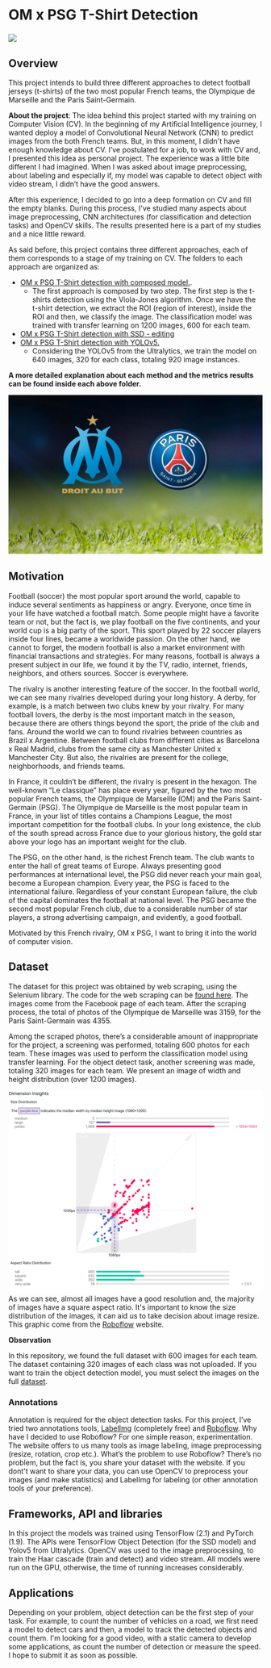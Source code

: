 # OM x PSG T-Shirt Detection

<img align="center" src="https://github.com/IgorMeloS/OMxPSG-T-Shirt-Detection/blob/main/Image/output.gif" />

## Overview

This project intends to build three different approaches to detect football jerseys (t-shirts) of the two most popular French teams, the Olympique de Marseille and the Paris Saint-Germain.


**About the project**: The idea behind this project started with my training on Computer Vision (CV). In the beginning of my Artificial Intelligence journey, I wanted deploy a model of Convolutional Neural Network (CNN) to predict images from the both French teams. But, in this moment, I didn't have enough knowledge about CV. I’ve postulated for a job, to work with CV and, I presented this idea as personal project. The experience was a little bite different I had imagined. When I was asked about image preprocessing, about labeling and especially if, my model was capable to detect object with video stream, I didn’t have the good answers.

After this experience, I decided to go into a deep formation on CV and fill the empty blanks. During this process, I've studied many aspects about image preprocessing, CNN architectures (for classification and detection tasks) and OpenCV skills. The results presented here is a part of my studies and a nice little reward.

As said before, this project contains three different approaches, each of them corresponds to a stage of my training on CV. The folders to each approach are organized as:

- [OM x PSG T-Shirt detection with composed model.](https://github.com/IgorMeloS/OMxPSG-T-Shirt-Detection/tree/main/OMxPSG_composed_model).
  - The first approach is composed by two step. The first step is the t-shirts detection using the Viola-Jones algorithm. Once we have the t-shirt detection, we extract the ROI (region of interest), inside the ROI and then, we classify the image. The classification model was trained with transfer learning on 1200 images, 600 for each team.
- [OM x PSG T-Shirt detection with SSD - editing]()
- [OM x PSG T-Shirt detection with YOLOv5.](https://github.com/IgorMeloS/OMxPSG-T-Shirt-Detection/tree/main/OMxPSG_YOLO)
  - Considering the YOLOv5 from the Ultralytics, we train the model on 640 images, 320 for each class, totaling 920 image instances.

**A more detailed explanation about each method and the metrics results can be found inside each above folder.**

![OM x PSG T-Shirt Recognition!](Image/om-psg-classico.jpg "OM x PSG")

## Motivation

Football (soccer) the most popular sport around the world, capable to induce several sentiments as happiness or angry. Everyone, once time in your life have watched a football match. Some people might have a favorite team or not, but the fact is, we play football on the five continents, and your world cup is a big party of the sport. This sport played by 22 soccer players inside four lines, became a worldwide passion. On the other hand, we cannot to forget, the modern football is also a market environment with financial transactions and strategies. For many reasons, football is always a present subject in our life, we found it by the TV, radio, internet, friends, neighbors, and others sources. Soccer is everywhere.

The rivalry is another interesting feature of the soccer. In the football world, we can see many rivalries developed during your long history. A derby, for example, is a match between two clubs knew by your rivalry. For many football lovers, the derby is the most important match in the season, because there are others things beyond the sport, the pride of the club and fans. Around the world we can to found rivalries between countries as Brazil x Argentine. Between football clubs from different cities as Barcelona x Real Madrid, clubs from the same city as Manchester United x Manchester City. But also, the rivalries are present for the college, neighborhoods, and friends teams.

In France, it couldn’t be different, the rivalry is present in the hexagon. The well-known “Le classique” has place every year, figured by the two most popular French teams, the Olympique de Marseille (OM) and the Paris Saint-Germain (PSG). The Olympique de Marseille is the most popular team in France, in your list of titles contains a Champions League, the most important competition for the football clubs. In your long existence, the club of the south spread across France due to your glorious history, the gold star above your logo has an important weight for the club.

The PSG, on the other hand, is the richest French team. The club wants to enter the hall of great teams of Europe. Always presenting good performances at international level, the PSG did never reach your main goal, become a European champion. Every year, the PSG is faced to the international failure. Regardless of your constant European failure, the club of the capital dominates the football at national level. The PSG became the second most popular French club, due to a considerable number of star players, a strong advertising campaign, and evidently, a good football.

Motivated by this French rivalry, OM x PSG, I want to bring it into the world of computer vision.

## Dataset

The dataset for this project was obtained by web scraping, using the Selenium library. The code for the web scraping can be [found here](https://github.com/IgorMeloS/OMxPSG-T-Shirt-Detection/tree/main/web_scraping). The images come from the Facebook page of each team. After the scraping process, the total of photos of the Olympique de Marseille was 3159, for the Paris Saint-Germain was 4355.

Among the scraped photos, there’s a considerable amount of inappropriate for the project, a screening was performed, totaling 600 photos for each team.  These images was used to perform the classification model using transfer learning. For the object detect task, another screening was made, totaling 320 images for each team. We present an image of width and height distribution (over 1200 images).

![Distribution of width and height](Image/img_stat.png "Width and Height Distribution")
As we can see, almost all images have a good resolution and, the majority of images have a square aspect ratio. It's important to know the size distribution of the images, it can aid us to take decision about image resize. This graphic come from the [Roboflow](https://roboflow.com/) website.

**Observation**

In this repository, we found the full dataset with 600 images for each team. The dataset containing 320 images of each class was not uploaded. If you want to train the object detection model, you must select the images on the full [dataset](https://github.com/IgorMeloS/OMxPSG-T-Shirt-Detection/tree/main/dataset).

### Annotations

Annotation is required for the object detection tasks. For this project, I’ve tried two annotations tools, [LabelImg](https://github.com/tzutalin/labelImg) (completely free) and [Roboflow](https://roboflow.com/). Why have I decided to use Roboflow? For one simple reason, experimentation. The website offers to us many tools as image labeling, image preprocessing (resize, rotation, crop etc.). What’s the problem to use Roboflow? There’s no problem, but the fact is, you share your dataset with the website. If you dont't want to share your data, you can use OpenCV to preprocess your images (and make statistics) and LabelImg for labeling (or other annotation tools of your preference).

## Frameworks, API and libraries

In this project the models was trained using TensorFlow (2.1) and PyTorch (1.9). The APIs were TensorFlow Object Detection (for the SSD model) and Yolov5 from Ultralytics. OpenCV was used to the image preprocessing, to train the Haar cascade (train and detect) and video stream. All models were run on the GPU, otherwise, the time of running increases considerably.

## Applications

Depending on your problem, object detection can be the first step of your task. For example, to count the number of vehicles on a road, we first need a model to detect cars and then, a model to track the detected objects and count them. I'm looking for a good video, with a static camera to develop some applications, as count the number of detection or measure the speed. I hope to submit it as soon as possible.
